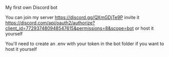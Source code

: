 My first own Discord bot

You can join my server https://discord.gg/QXmGDjTe9P invite it https://discord.com/api/oauth2/authorize?client_id=772937480948547615&permissions=8&scope=bot 
or host it yourself

You'll need to create an .env with your token in the bot folder if you want to host it yourself
